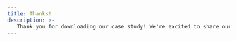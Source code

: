 ```yaml
---
title: Thanks!
description: >-
   Thank you for downloading our case study! We're excited to share our experience and results with the development community and clients alike! If you have any questions feel free to reach out via <a href="mailto:hello@masterpoint.io">hello@masterpoint.io</a>
---
```

